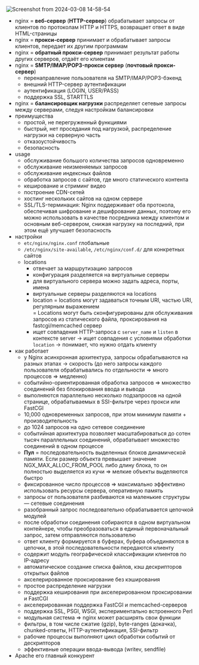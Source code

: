 ![Screenshot from 2024-03-08 14-58-54](https://github.com/akostrik/general-culture/assets/22834202/21c2e1af-1da8-441b-ae20-47201cf09d5e)

* nginx = **веб-сервер** (**HTTP-сервер**) обрабатывает запросы от клиентов по протоколам HTTP и HTTPS, возвращает ответ в виде HTML-страницы
* nginx = **прокси-сервер** принимает и обрабатывает запросы клиентов, передает их другим программам
* nginx = **обратный прокси-сервер** принимает результат работы других серверов, отдаёт его клиентам
* nginx = **SMTP/IMAP/POP3-прокси сервер** (**почтовый прокси-сервер**)
  + перенаправление пользователя на SMTP/IMAP/POP3-бэкенд
  + внешний HTTP-сервер аутентификации
  + аутентификация (LOGIN, USER/PASS)
  + поддержка SSL, STARTTLS
* nginx = **балансировщик нагрузки** распределяет сетевые запросы между серверами, следуя настройкам балансировки
* преимущества
  + простой, не перегруженный функциями
  + быстрый, нет проседания под нагрузкой, распределение нагрузки на серверную часть
  + отказоустойчивость
  + безопасность
* usage
  + обслуживание большого количества запросов одновременно
  + обслуживание неизменяемых запросов
  + обслуживание индексных файлов
  + обработка запросов с сайтов, где много статического контента
  + кеширование и стриминг видео
  + построение CDN-сетей
  + хостинг нескольких сайтов на одном сервере
  + SSL/TLS-терминация: Nginx поддерживает оба протокола, обеспечивая шифрование и дешифрование данных, поэтому его можно использовать в качестве посредника между клиентом и основным веб-сервером, снижая нагрузку на последний, при этом ещё улучшает безопасность
* настройки 
  + `etc/nginx/nginx.conf` глобальные 
  + `/etc/nginx/site-available`, `/etc/nginx/conf.d/` для конкретных сайтов
  + locations
    - отвечает за маршрутизацию запросов
    - конфигурация разделяется на виртуальные серверы
    - для виртуального сервера можно задать адреса, порты, имена
    - виртуальные серверы разделяются на locations
    - location 
       = locations могут задаваться точным URI, частью URI, регулярным выражением  
       = Locations могут быть сконфигурированы для обслуживания запросов из статического файла, проксирования на fastcgi/memcached сервер  
    - ищет совпадения HTTP-запроса с `server_name` и `listen` в контексте server -> ищет совпадения с условиями обработки `location` -> понимает, что нужно отдать клиенту
* как работает
  + у Nginx асинхронная архитектура, запросы обрабатываются на разных этапах -> скорость (до него  запросы каждого пользователя обрабатывались по отдельности => много процессов => медленно)
  + событийно-ориентированная обработка запросов => множество соединений без блокирования ввода и вывода
  + выполняются параллельно несколько подзапросов на одной странице, обрабатываемых в SSI-фильтре через прокси или FastCGI
  + 10,000 одновременных запросов, при этом минимум памяти + производительность
  + до 1024 запросов на одно сетевое соединение
  + событийная архитектура позволяет масштабироваться до сотен тысяч параллельных соединений, обрабатывает множество соединений в одном процессе
  + **Пул** = последовательность выделенных блоков динамической памяти. Если размер объекта превышает значение NGX_MAX_ALLOC_FROM_POOL либо длину блока, то он полностью выделяется из кучи => мелкие объекты выделяются быстро 
  + фиксированное число процессов => максимально эффективно использовать ресурсы сервера, оперативную память
  + запросы от пользователя разбиваются на маленькие структуры — сетевые соединения
  + разобранный запрос последовательно обрабатывается цепочкой модулей
  + после обработки соединения собираются в одном виртуальном контейнере, чтобы преобразоваться в единый первоначальный запрос, затем отправляются пользователю
  + ответ клиенту формируется в буферах, буфера объединяются в цепочки, в этой последовательности передаются клиенту
  + содержит модуль географической классификации клиентов по IP-адресу
  + автоматическое создание списка файлов, кэш дескрипторов открытых файлов
  + акселерированное проксирование без кэширования
  + простое распределение нагрузки
  + поддержка кеширования при акселерированном проксировании и FastCGI
  + акселерированная поддержка FastCGI и memcached-серверов
  + поддержка SSL, PSGI, WSGI, экспериментально встроенного Perl
  + модульная система => nginx может расширять свои функции
  + фильтры, в том числе сжатие (gzip), byte-ranges (докачка), chunked-ответы, HTTP-аутентификация, SSI-фильтр
  + рабочие процессы выполняют цикл обработки событий от дескрипторов
  + эффективные операции ввода-вывода (writev, sendfile)
* Apache его главный конкурент 
